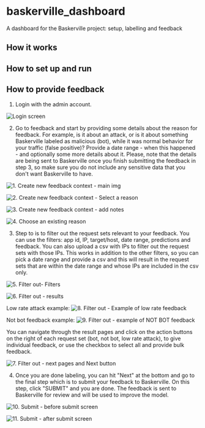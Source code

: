 # baskerville_dashboard
A dashboard for the Baskerville project: setup, labelling and feedback

## How it works

## How to set up and run

## How to provide feedback
1. Login with the admin account.

![Login screen](data/img/0.%20Login%20Screen.png?raw=true "Login screen")


2. Go to feedback and start by providing some details about the reason for feedback. For example, is it about an attack, or is it about something Baskerville labeled as malicious (bot), while it was normal behavior for your traffic (false positive)? Provide a date range - when this happened - and optionally some more details about it. Please, note that the details are being sent to Baskerville once you finish submitting the feedback in step 3, so make sure you do not include any sensitive data that you don't want Baskerville to have.

![1. Create new feedback context - main img](data/img/1.%20Create%20new%20feedback%20context%20-%20main%20img.png?raw=true "")


![2. Create new feedback context - Select a reason](data/img/2.%20Create%20new%20feedback%20context%20-%20Select%20a%20reason.png?raw=true )

![3. Create new feedback context - add notes](data/img/3.%20Create%20new%20feedback%20context%20-%20add%20notes.png?raw=true )

![4. Choose an existing reason](data/img/4.%20Choose%20an%20existing%20reason.png?raw=true )

3. Step to is to filter out the request sets relevant to your feedback. You can use the filters: app id, IP, target/host, date range, predictions and feedback. You can also upload a csv with IPs to filter out the request sets with those IPs. This works in addition to the other filters, so you can pick a date range and provide a csv and this will result in the request sets that are within the date range and whose IPs are included in the csv only.

![5. Filter out- Filters](data/img/5.%20Filter%20out-%20Filters.png?raw=true )

![6. Filter out - results](data/img/6.%20Filter%20out%20-%20results.png?raw=true )

Low rate attack example:
![8. Filter out - Example of low rate feedback](data/img/8.%20Filter%20out%20-%20Example%20of%20low%20rate%20feedback.png?raw=true )

Not bot feedback example:
![9. Filter out - example of NOT BOT feedback](data/img/9.%20Filter%20out%20-%20example%20of%20NOT%20BOT%20feedback.png?raw=true )


You can navigate through the result pages and click on the action buttons on the right of each request set (bot, not bot, low rate attack), to give individual feedback, or use the checkbox to select all and provide bulk feedback.

![7. Filter out - next pages and Next button](data/img/7.%20Filter%20out%20-%20next%20pages%20and%20Next%20button.png?raw=true )


4. Once you are done labeling, you can hit "Next" at the bottom and go to the final step which is to submit your feedback to Baskerville. On this step, click "SUBMIT" and you are done. The feedback is sent to Baskerville for review and will be used to improve the model.

![10. Submit - before submit screen](data/img/10.%20Submit%20-%20before%20submit%20screen.png?raw=true )


![11. Submit - after submit screen](data/img/11.%20Submit%20-%20after%20submit%20screen.png?raw=true )
